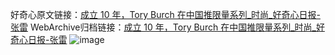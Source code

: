 好奇心原文链接：[成立 10 年，Tory Burch 在中国推限量系列_时尚_好奇心日报-张雷](https://www.qdaily.com/articles/3775.html)
WebArchive归档链接：[成立 10 年，Tory Burch 在中国推限量系列_时尚_好奇心日报-张雷](http://web.archive.org/web/20190623152933/https://www.qdaily.com/articles/3775.html)
![image](http://ww3.sinaimg.cn/large/007d5XDpgy1g3vd8tzxefj30u05ws4qp)